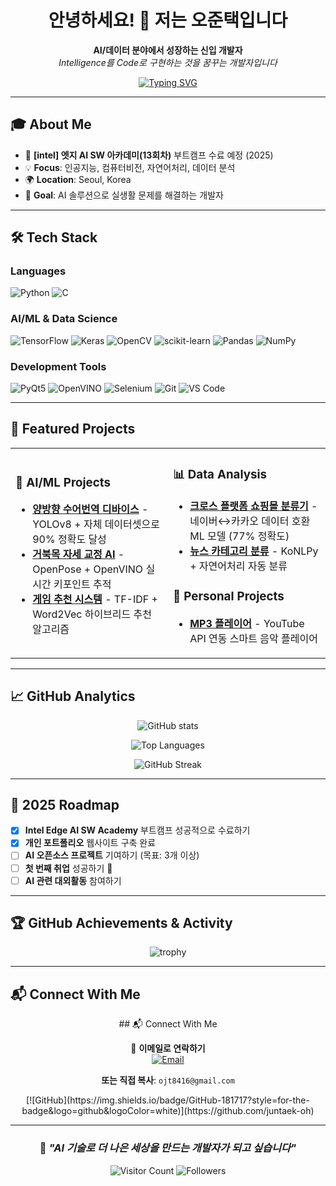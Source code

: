 <div align="center">

# 안녕하세요! 👋 저는 오준택입니다

**AI/데이터 분야에서 성장하는 신입 개발자**  
*Intelligence를 Code로 구현하는 것을 꿈꾸는 개발자입니다*

[![Typing SVG](https://readme-typing-svg.demolab.com?font=Fira+Code&size=22&duration=3000&pause=1000&center=true&vCenter=true&multiline=true&width=600&height=100&lines=AI+%2F+Data+Developer;Intel+Edge+AI+SW+Academy;Python+%7C+TensorFlow+%7C+OpenCV)](https://git.io/typing-svg)

</div>

---

## 🎓 About Me

- 🏫 **[intel] 엣지 AI SW 아카데미(13회차)** 부트캠프 수료 예정 (2025)
- 💡 **Focus**: 인공지능, 컴퓨터비전, 자연어처리, 데이터 분석  
- 🌍 **Location**: Seoul, Korea
- 🎯 **Goal**: AI 솔루션으로 실생활 문제를 해결하는 개발자

---

## 🛠️ Tech Stack

### **Languages**
![Python](https://img.shields.io/badge/Python-3776AB?style=for-the-badge&logo=python&logoColor=white)
![C](https://img.shields.io/badge/C-A8B9CC?style=for-the-badge&logo=c&logoColor=white)

### **AI/ML & Data Science**
![TensorFlow](https://img.shields.io/badge/TensorFlow-FF6F00?style=for-the-badge&logo=tensorflow&logoColor=white)
![Keras](https://img.shields.io/badge/Keras-FF0000?style=for-the-badge&logo=keras&logoColor=white)
![OpenCV](https://img.shields.io/badge/OpenCV-27338e?style=for-the-badge&logo=OpenCV&logoColor=white)
![scikit-learn](https://img.shields.io/badge/scikit--learn-F7931E?style=for-the-badge&logo=scikit-learn&logoColor=white)
![Pandas](https://img.shields.io/badge/Pandas-150458?style=for-the-badge&logo=pandas&logoColor=white)
![NumPy](https://img.shields.io/badge/NumPy-013243?style=for-the-badge&logo=numpy&logoColor=white)

### **Development Tools**
![PyQt5](https://img.shields.io/badge/PyQt5-41CD52?style=for-the-badge&logo=qt&logoColor=white)
![OpenVINO](https://img.shields.io/badge/OpenVINO-0071C5?style=for-the-badge&logo=intel&logoColor=white)
![Selenium](https://img.shields.io/badge/Selenium-43B02A?style=for-the-badge&logo=selenium&logoColor=white)
![Git](https://img.shields.io/badge/Git-F05032?style=for-the-badge&logo=git&logoColor=white)
![VS Code](https://img.shields.io/badge/VS%20Code-007ACC?style=for-the-badge&logo=visualstudiocode&logoColor=white)

---

## 🚀 Featured Projects

<table>
<tr>
<td width="50%">

### 🤖 **AI/ML Projects**
- **[양방향 수어번역 디바이스](https://github.com/juntaek-oh/sign-language-device)** - YOLOv8 + 자체 데이터셋으로 90% 정확도 달성
- **[거북목 자세 교정 AI](https://github.com/juntaek-oh/turtle-neck)** - OpenPose + OpenVINO 실시간 키포인트 추적
- **[게임 추천 시스템](https://github.com/juntaek-oh/game_recommendation)** - TF-IDF + Word2Vec 하이브리드 추천 알고리즘


</td>
<td width="50%">

### 📊 **Data Analysis**
- **[크로스 플랫폼 쇼핑몰 분류기](https://github.com/juntaek-oh/Crawling_Project)** - 네이버↔카카오 데이터 호환 ML 모델 (77% 정확도)
- **[뉴스 카테고리 분류](https://github.com/juntaek-oh/news_category_classfication)** - KoNLPy + 자연어처리 자동 분류

### 🎵 **Personal Projects**  
- **[MP3 플레이어](https://github.com/juntaek-oh/mp3_player)** - YouTube API 연동 스마트 음악 플레이어

</td>
</tr>
</table>

---

## 📈 GitHub Analytics

<div align="center">

![GitHub stats](https://github-readme-stats.vercel.app/api?username=juntaek-oh&show_icons=true&theme=tokyonight&count_private=true&hide_border=true)

![Top Languages](https://github-readme-stats.vercel.app/api/top-langs/?username=juntaek-oh&layout=compact&theme=tokyonight&hide_border=true&langs_count=8)

![GitHub Streak](https://streak-stats.demolab.com/?user=juntaek-oh&theme=tokyonight&hide_border=true)

</div>

---

## 🎯 2025 Roadmap

- [x] **Intel Edge AI SW Academy** 부트캠프 성공적으로 수료하기
- [x] **개인 포트폴리오** 웹사이트 구축 완료
- [ ] **AI 오픈소스 프로젝트** 기여하기 (목표: 3개 이상)
- [ ] **첫 번째 취업** 성공하기 🚀
- [ ] **AI 관련 대외활동** 참여하기

---

## 🏆 GitHub Achievements & Activity

<div align="center">

![trophy](https://github-profile-trophy.vercel.app/?username=juntaek-oh&theme=tokyonight&no-frame=true&column=3&margin-w=15&margin-h=15)

</div>

---

## 📬 Connect With Me

<div align="center">
## 📬 Connect With Me

<div align="center">

📧 **이메일로 연락하기**  
[![Email](https://img.shields.io/badge/ojt8416@gmail.com-EA4335?style=for-the-badge&logo=gmail&logoColor=white)](mailto:ojt8416@gmail.com?subject=GitHub%20포트폴리오%20문의)

**또는 직접 복사**: `ojt8416@gmail.com`

</div>
[![GitHub](https://img.shields.io/badge/GitHub-181717?style=for-the-badge&logo=github&logoColor=white)](https://github.com/juntaek-oh)


</div>

---

<div align="center">

### 💭 *"AI 기술로 더 나은 세상을 만드는 개발자가 되고 싶습니다"*

![Visitor Count](https://komarev.com/ghpvc/?username=juntaek-oh&color=0e75b6&style=for-the-badge)
![Followers](https://img.shields.io/github/followers/juntaek-oh?style=for-the-badge&color=0e75b6)

</div>
